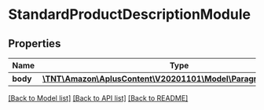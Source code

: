 # StandardProductDescriptionModule

## Properties
Name | Type | Description | Notes
------------ | ------------- | ------------- | -------------
**body** | [**\TNT\Amazon\AplusContent\V20201101\Model\ParagraphComponent**](ParagraphComponent.md) |  | 

[[Back to Model list]](../README.md#documentation-for-models) [[Back to API list]](../README.md#documentation-for-api-endpoints) [[Back to README]](../README.md)



